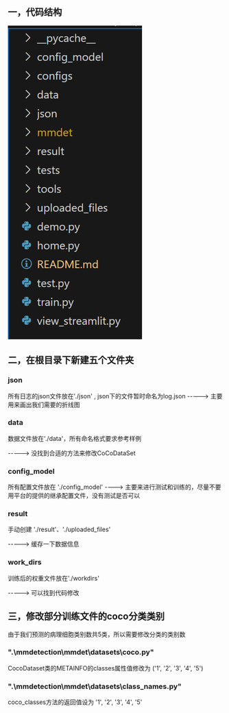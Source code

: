 ## 一，代码结构

![image-20230707162320271](README.assets/image-20230707162320271.png)



## 二，在根目录下新建五个文件夹

### json

所有日志的json文件放在'./json' , json下的文件暂时命名为log.json
 -----> 主要用来画出我们需要的折线图

### data

数据文件放在'./data'，所有命名格式要求参考样例 

-----> 没找到合适的方法来修改CoCoDataSet

### config_model

所有配置文件放在 './config_model' 
----> 主要来进行测试和训练的，尽量不要用平台的提供的继承配置文件，没有测试是否可以

### result

手动创建 './result'、'./uploaded_files'

-----> 缓存一下数据信息

### work_dirs

训练后的权重文件放在'./workdirs' 

-----> 可以找到代码修改



## 三，修改部分训练文件的coco分类类别

由于我们预测的病理细胞类别数共5类，所以需要修改分类的类别数

### ".\mmdetection\mmdet\datasets\coco.py"

CocoDataset类的METAINFO的classes属性值修改为    ('1', '2', '3', '4', '5')



### ".\mmdetection\mmdet\datasets\class_names.py"

coco_classes方法的返回值设为    '1', '2', '3', '4', '5'



